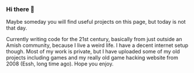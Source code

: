 ### Hi there 👋

Maybe someday you will find useful projects on this page, but today is not that day.

Currently writing code for the 21st century, basically from just outside an Amish community, because I live a weird life. I have a decent internet setup though. Most of my work is private, but I have uploaded some of my old projects including games and my really old game hacking website from 2008 (Essh, long time ago). Hope you enjoy. 

<!--
**geekylink/geekylink** is a ✨ _special_ ✨ repository because its `README.md` (this file) appears on your GitHub profile.

Here are some ideas to get you started:

- 🔭 I’m currently working on ...
- 🌱 I’m currently learning ...
- 👯 I’m looking to collaborate on ...
- 🤔 I’m looking for help with ...
- 💬 Ask me about ...
- 📫 How to reach me: ...
- 😄 Pronouns: ...
- ⚡ Fun fact: ...
-->

